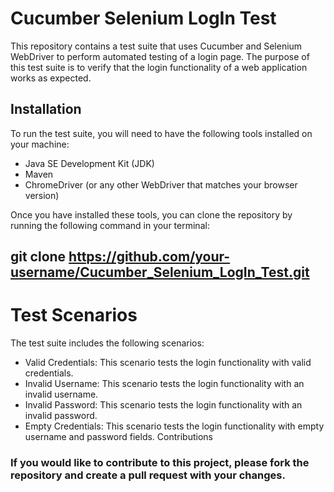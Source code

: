# Cucumber Selenium LogIn Test

This repository contains a test suite that uses Cucumber and Selenium WebDriver to perform automated testing of a login page. The purpose of this test suite is to verify that the login functionality of a web application works as expected.

## Installation

To run the test suite, you will need to have the following tools installed on your machine:

- Java SE Development Kit (JDK)
- Maven
- ChromeDriver (or any other WebDriver that matches your browser version)

Once you have installed these tools, you can clone the repository by running the following command in your terminal:

## git clone https://github.com/your-username/Cucumber_Selenium_LogIn_Test.git

# Test Scenarios

The test suite includes the following scenarios:

- Valid Credentials: This scenario tests the login functionality with valid credentials.
- Invalid Username: This scenario tests the login functionality with an invalid username.
- Invalid Password: This scenario tests the login functionality with an invalid password.
- Empty Credentials: This scenario tests the login functionality with empty username and password fields.
Contributions

### If you would like to contribute to this project, please fork the repository and create a pull request with your changes.
